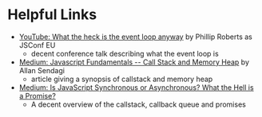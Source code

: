 # Helpful Links

- [YouTube: What the heck is the event loop anyway](https://www.youtube.com/watch?v=8aGhZQkoFbQ) by Phillip Roberts as JSConf EU
  - decent conference talk describing what the event loop is
- [Medium: Javascript Fundamentals -- Call Stack and Memory Heap](https://medium.com/@allansendagi/javascript-fundamentals-call-stack-and-memory-heap-401eb8713204) by Allan Sendagi
  - article giving a synopsis of callstack and memory heap
- [Medium: Is JavaScript Synchronous or Asynchronous? What the Hell is a Promise?](https://betterprogramming.pub/is-javascript-synchronous-or-asynchronous-what-the-hell-is-a-promise-7aa9dd8f3bfb)
  - A decent overview of the callstack, callback queue and promises